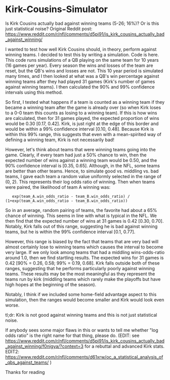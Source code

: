 # Kirk-Cousins-Simulator
Is Kirk Cousins actually bad against winning teams (5-26; 16%)? Or is this just statistical noise? Original Reddit post: https://www.reddit.com/r/nfl/comments/d5pi91/is_kirk_cousins_actually_bad_against_winning/

I wanted to test how well Kirk Cousins should, in theory, perform against winning teams. I decided to test this by writing a simulation. Code is here. This code runs simulations of a QB playing on the same team for 10 years (16 games per year). Every season the wins and losses of the team are reset, but the QB's wins and losses are not. This 10 year period is simulated many times, and I then looked at what was a QB's win percentage against winning teams after they had played 31 games (Kirk's number of games against winning teams). I then calculated the 90% and 99% confidence intervals using this method.

So first, I tested what happens if a team is counted as a winning team if they became a winning team after the game is already over (so when Kirk loses to a 0-0 team this counts as losing to a winning team). If this is how wins are calculated, then for 31 games played, the expected proportion of wins would be 0.30 [0.17, 0.42]. Kirk, is just right at the edge of this border and would be within a 99% confidence interval [0.10, 0.48]. Because Kirk is within this 99% range, this suggests that even with a mean-spirited way of defining a winning team, Kirk is not necessarily bad!

However, let's think about teams that were winning teams going into the game. Clearly, if every team had just a 50% chance to win, then the expected number of wins against a winning team would be 0.50, and the 90% confidence interval is [0.35, 0.65]. Although, in the NFL, some teams are better than other teams. Hence, to simulate good vs. middling vs. bad teams, I gave each team a random value uniformly selected in the range of (0, 2). This represents their log odds ratio of winning. Then when teams were paired, the likelihood of team A winning was:

       exp(team_A.win_odds_ratio - team_B.win_odds_ratio) / (1+exp(team_A.win_odds_ratio - team_B.win_odds_ratio))

So in an average, random pairing of teams, the favorite had about a 65% chance of winning. This seems in line with what is typical in the NFL. We then find that the expected number of wins at 31 games is 0.42 [0.30, 0.70]. Notably, Kirk falls out of this range, suggesting he is bad against winning teams, but he is within the 99% confidence interval [0.1, 0.77].

However, this range is biased by the fact that teams that are very bad will almost certainly lose to winning teams which causes the interval to become very large. If we only look among teams that had a middling wins-odds-ratio around 1.0, then we find startling results. The expected wins for 31 games is 0.42 [90% = 0.26, 0.58; 99% = 0.19, 0.68]. Kirk falls outside both of these ranges, suggesting that he performs particularly poorly against winning teams. These results may be the most meaningful as they represent the teams run by kirk (middling teams which rarely make the playoffs but have high hopes at the beginning of the season).

Notably, I think if we included some home-field advantage aspect to this simulation, then the ranges would become smaller and Kirk would look even worse.

tl;dr: Kirk is not good against winning teams and this is not just statistical noise.

If anybody sees some major flaws in this or wants to tell me whether "log odds ratio" is the right name for that thing, please do. (EDIT: see https://www.reddit.com/r/nfl/comments/d5pi91/is_kirk_cousins_actually_bad_against_winning/f0nigya/?context=3 for a rebuttal and advanced Kirk stats. EDIT2: https://www.reddit.com/r/nfl/comments/d61xrw/oc_a_statistical_analysis_of_qbs_against_teams/ )

Thanks for reading
